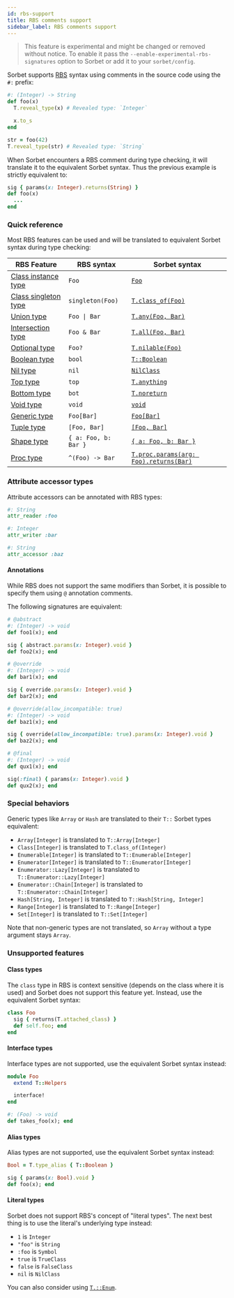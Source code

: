 ```yaml
---
id: rbs-support
title: RBS comments support
sidebar_label: RBS comments support
---
```


> This feature is experimental and might be changed or removed without notice.
> To enable it pass the `--enable-experimental-rbs-signatures` option to Sorbet
> or add it to your `sorbet/config`.

Sorbet supports [RBS](https://github.com/ruby/rbs) syntax using comments in the
source code using the `#:` prefix:

```ruby
#: (Integer) -> String
def foo(x)
  T.reveal_type(x) # Revealed type: `Integer`

  x.to_s
end

str = foo(42)
T.reveal_type(str) # Revealed type: `String`
```

When Sorbet encounters a RBS comment during type checking, it will translate it
to the equivalent Sorbet syntax. Thus the previous example is strictly
equivalent to:

```ruby
sig { params(x: Integer).returns(String) }
def foo(x)
  ...
end
```

### Quick reference

Most RBS features can be used and will be translated to equivalent Sorbet syntax
during type checking:

| RBS Feature            | RBS syntax                               | Sorbet syntax                                           |
| ---------------------- | ---------------------------------------- | ------------------------------------------------------- |
| [Class instance type]  | `Foo`                                    | [`Foo`](class-types.md)                                 |
| [Class singleton type] | `singleton(Foo)`                         | [`T.class_of(Foo)`](class-of.md)                        |
| [Union type]           | <span><code>Foo &#124; Bar</code></span> | [`T.any(Foo, Bar)`](union-types.md)                     |
| [Intersection type]    | `Foo & Bar`                              | [`T.all(Foo, Bar)`](intersection-types.md)              |
| [Optional type]        | `Foo?`                                   | [`T.nilable(Foo)`](nilable-types.md)                    |
| [Boolean type]         | `bool`                                   | [`T::Boolean`](class-types.md#booleans)                 |
| [Nil type]             | `nil`                                    | [`NilClass`](class-types.md#nil)                        |
| [Top type]             | `top`                                    | [`T.anything`](anything.md)                             |
| [Bottom type]          | `bot`                                    | [`T.noreturn`](noreturn.md)                             |
| [Void type]            | `void`                                   | [`void`](sigs.md#returns--void-annotating-return-types) |
| [Generic type]         | `Foo[Bar]`                               | [`Foo[Bar]`](generics.md)                               |
| [Tuple type]           | `[Foo, Bar]`                             | [`[Foo, Bar]`](tuples.md)                               |
| [Shape type]           | `{ a: Foo, b: Bar }`                     | [`{ a: Foo, b: Bar }`](shapes.md)                       |
| [Proc type]            | `^(Foo) -> Bar`                          | [`T.proc.params(arg: Foo).returns(Bar)`](procs.md)      |

### Attribute accessor types

Attribute accessors can be annotated with RBS types:

```ruby
#: String
attr_reader :foo

#: Integer
attr_writer :bar

#: String
attr_accessor :baz
```

#### Annotations

While RBS does not support the same modifiers than Sorbet, it is possible to
specify them using `@` annotation comments.

The following signatures are equivalent:

```ruby
# @abstract
#: (Integer) -> void
def foo1(x); end

sig { abstract.params(x: Integer).void }
def foo2(x); end

# @override
#: (Integer) -> void
def bar1(x); end

sig { override.params(x: Integer).void }
def bar2(x); end

# @override(allow_incompatible: true)
#: (Integer) -> void
def baz1(x); end

sig { override(allow_incompatible: true).params(x: Integer).void }
def baz2(x); end

# @final
#: (Integer) -> void
def qux1(x); end

sig(:final) { params(x: Integer).void }
def qux2(x); end
```

### Special behaviors

Generic types like `Array` or `Hash` are translated to their `T::` Sorbet types
equivalent:

- `Array[Integer]` is translated to `T::Array[Integer]`
- `Class[Integer]` is translated to `T.class_of(Integer)`
- `Enumerable[Integer]` is translated to `T::Enumerable[Integer]`
- `Enumerator[Integer]` is translated to `T::Enumerator[Integer]`
- `Enumerator::Lazy[Integer]` is translated to `T::Enumerator::Lazy[Integer]`
- `Enumerator::Chain[Integer]` is translated to `T::Enumerator::Chain[Integer]`
- `Hash[String, Integer]` is translated to `T::Hash[String, Integer]`
- `Range[Integer]` is translated to `T::Range[Integer]`
- `Set[Integer]` is translated to `T::Set[Integer]`

Note that non-generic types are not translated, so `Array` without a type
argument stays `Array`.

### Unsupported features

#### Class types

The `class` type in RBS is context sensitive (depends on the class where it is
used) and Sorbet does not support this feature yet. Instead, use the equivalent
Sorbet syntax:

```ruby
class Foo
  sig { returns(T.attached_class) }
  def self.foo; end
end
```

#### Interface types

Interface types are not supported, use the equivalent Sorbet syntax instead:

```ruby
module Foo
  extend T::Helpers

  interface!
end

#: (Foo) -> void
def takes_foo(x); end
```

#### Alias types

Alias types are not supported, use the equivalent Sorbet syntax instead:

```ruby
Bool = T.type_alias { T::Boolean }

sig { params(x: Bool).void }
def foo(x); end
```

#### Literal types

Sorbet does not support RBS's concept of "literal types". The next best thing is
to use the literal's underlying type instead:

- `1` is `Integer`
- `"foo"` is `String`
- `:foo` is `Symbol`
- `true` is `TrueClass`
- `false` is `FalseClass`
- `nil` is `NilClass`

You can also consider using [`T.::Enum`](tenum.md).

[Class instance type]:
  https://github.com/ruby/rbs/blob/master/docs/syntax.md#class-instance-type
[Class singleton type]:
  https://github.com/ruby/rbs/blob/master/docs/syntax.md#class-singleton-type
[Union type]: https://github.com/ruby/rbs/blob/master/docs/syntax.md#union-type
[Intersection type]:
  https://github.com/ruby/rbs/blob/master/docs/syntax.md#intersection-type
[Optional type]:
  https://github.com/ruby/rbs/blob/master/docs/syntax.md#optional-type
[Boolean type]:
  https://github.com/ruby/rbs/blob/master/docs/syntax.md#bool-or-boolish
[Nil type]:
  https://github.com/ruby/rbs/blob/master/docs/syntax.md#nil-or-nilclass
[Top type]: https://github.com/ruby/rbs/blob/master/docs/syntax.md#base-types
[Bottom type]: https://github.com/ruby/rbs/blob/master/docs/syntax.md#base-types
[Void type]: https://github.com/ruby/rbs/blob/master/docs/syntax.md#base-types
[Generic type]:
  https://github.com/ruby/rbs/blob/master/docs/syntax.md#type-variable
[Tuple type]: https://github.com/ruby/rbs/blob/master/docs/syntax.md#tuple-type
[Shape type]: https://github.com/ruby/rbs/blob/master/docs/syntax.md#record-type
[Proc type]: https://github.com/ruby/rbs/blob/master/docs/syntax.md#proc-type

